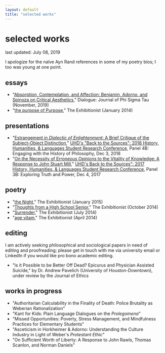 ```yaml
---
layout: default
title: "selected works"
---
```


# selected works

last updated: July 08, 2019

I apologize for the naïve Ayn Rand references in some of my poetry bios; I too was young at one point.
<!-- blurb about current projects -->


## essays

* "[Absorption, Contemplation, and Affection: Benjamin, Adorno, and Spinoza on Critical Aesthetics](assets/pdfs/2019-11-benjamin-adorno-spinoza.pdf)," Dialogue: Journal of Phi Sigma Tau (November, 2019)
* "[the purpose of Purpose](https://thexzbt.files.wordpress.com/2013/02/2014-1.pdf)," The Exhibitionist (January 2014)


## presentations

* "[Estrangement in *Dialectic of Enlightenment*: A Brief Critique of the Subject-Object Distinction](assets/pdfs/2018-12-03-estrangement.pdf)," [UHD's "Back to the Sources": 2018 History, Humanities, & Languages Student Research Conference](https://www.uhd.edu/academics/humanities/about/departments/hhl/Documents/2018-HHL-Student-Resaerch-Conference-PROGRAM.pdf), Panel 4B: Engaging with the History of Philosophy, Dec 3, 2018
* "[On the Necessity of Erroneous Opinions to the Vitality of Knowledge: A Response to John Stuart Mill](assets/pdfs/2017-12-04-erroneous-opinions.pdf)," [UHD's Back to the Sources": 2017 History, Humanities, & Languages Student Research Conference](assets/pdfs/2017-12-04-conference-program.pdf), Panel 3B: Exploring Truth and Power, Dec 4, 2017


## poetry

* "[the Night]()," The Exhibitionist (January 2015)
* "[Thoughts from a High School Senior]()," The Exhibitionist (October 2014)
* "[Surrender]()," The Exhibitionist (July 2014)
* "[age vitam]()," The Exhibitionist (April 2014)


## editing

I am actively seeking philosophical and sociological papers in need of editing and proofreading; please get in touch with me via university email or LinkedIn if you would like pro bono academic editing.

* "Is it Possible to be Better Off Dead? Epicurus and Physician Assisted Suicide," by Dr. Andrew Pavelich (University of Houston-Downtown), under review by the Journal of Ethics


## works in progress

* "Authoritarian Calculability in the Finality of Death: Police Brutality as Weberian Rationalization"
* "Kant for Kids: Plain Language Dialogues on the *Prolegomena*"
* "Missed Opportunities: Poverty, Stress Management, and Mindfulness Practices for Elementary Students"
* "Asceticism in Horkheimer & Adorno: Understanding the Culture Industry in Light of Weber's *Protestant Ethic*"
* "On Sufficient Worth of Liberty: A Response to John Rawls, Thomas Scanlon, and Norman Daniels"
